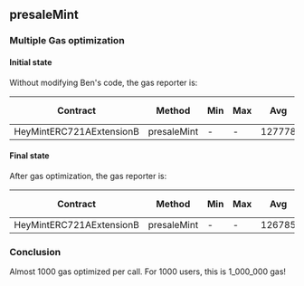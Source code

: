 
## presaleMint

### Multiple Gas optimization
#### Initial state
Without modifying Ben's code, the gas reporter is:


|  Contract                  |  Method                                    |  Min        |  Max        |  Avg          |  # calls      |
|----------------------------|--------------------------------------------|-------------|-------------|---------------|---------------|
|  HeyMintERC721AExtensionB  |  presaleMint                                |         -  |     -  |       127778  |           2  |



#### Final state
After gas optimization, the gas reporter is:

|  Contract                  |  Method                                    |  Min        |  Max        |  Avg          |  # calls      |
|----------------------------|--------------------------------------------|-------------|-------------|--------------|---------------|
|  HeyMintERC721AExtensionB        |  presaleMint                                |     -  |     -  |       126785  |           2  |


### Conclusion
Almost 1000 gas optimized per call. For 1000 users, this is 1_000_000 gas!



